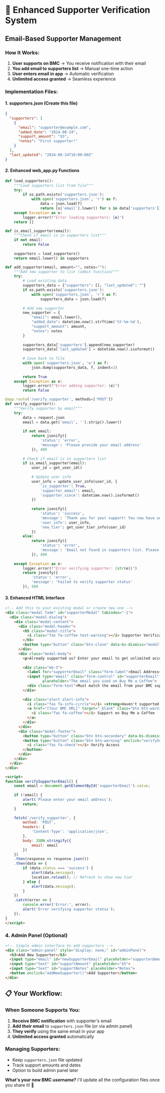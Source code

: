# 🎯 Enhanced Supporter Verification System

## Email-Based Supporter Management

### How It Works:
1. **User supports on BMC** → You receive notification with their email
2. **You add email to supporters list** → Manual one-time action
3. **User enters email in app** → Automatic verification
4. **Unlimited access granted** → Seamless experience

### Implementation Files:

#### 1. supporters.json (Create this file)
```json
{
  "supporters": [
    {
      "email": "supporter@example.com",
      "added_date": "2024-08-24",
      "support_amount": "$5",
      "notes": "First supporter!"
    }
  ],
  "last_updated": "2024-08-24T10:00:00Z"
}
```

#### 2. Enhanced web_app.py Functions

```python
def load_supporters():
    """Load supporters list from file"""
    try:
        if os.path.exists('supporters.json'):
            with open('supporters.json', 'r') as f:
                data = json.load(f)
                return [s['email'].lower() for s in data['supporters']]
    except Exception as e:
        logger.error(f"Error loading supporters: {e}")
    return []

def is_email_supporter(email):
    """Check if email is in supporters list"""
    if not email:
        return False
    
    supporters = load_supporters()
    return email.lower() in supporters

def add_supporter(email, amount="", notes=""):
    """Add new supporter to list (admin function)"""
    try:
        # Load existing data
        supporters_data = {"supporters": [], "last_updated": ""}
        if os.path.exists('supporters.json'):
            with open('supporters.json', 'r') as f:
                supporters_data = json.load(f)
        
        # Add new supporter
        new_supporter = {
            "email": email.lower(),
            "added_date": datetime.now().strftime('%Y-%m-%d'),
            "support_amount": amount,
            "notes": notes
        }
        
        supporters_data['supporters'].append(new_supporter)
        supporters_data['last_updated'] = datetime.now().isoformat()
        
        # Save back to file
        with open('supporters.json', 'w') as f:
            json.dump(supporters_data, f, indent=2)
        
        return True
    except Exception as e:
        logger.error(f"Error adding supporter: {e}")
        return False

@app.route('/verify_supporter', methods=['POST'])
def verify_supporter():
    """Verify supporter by email"""
    try:
        data = request.json
        email = data.get('email', '').strip().lower()
        
        if not email:
            return jsonify({
                'status': 'error',
                'message': 'Please provide your email address'
            }), 400
        
        # Check if email is in supporters list
        if is_email_supporter(email):
            user_id = get_user_id()
            
            # Update user info
            user_info = update_user_info(user_id, {
                'is_supporter': True,
                'supporter_email': email,
                'supporter_since': datetime.now().isoformat()
            })
            
            return jsonify({
                'status': 'success',
                'message': 'Thank you for your support! You now have unlimited access ☕',
                'user_info': user_info,
                'new_tier': get_user_tier_info(user_id)
            })
        else:
            return jsonify({
                'status': 'error',
                'message': 'Email not found in supporters list. Please support us first on Buy Me a Coffee!'
            }), 400
            
    except Exception as e:
        logger.error(f"Error verifying supporter: {str(e)}")
        return jsonify({
            'status': 'error',
            'message': 'Failed to verify supporter status'
        }), 500
```

#### 3. Enhanced HTML Interface

```html
<!-- Add this to your existing modal or create new one -->
<div class="modal fade" id="supporterModal" tabindex="-1">
  <div class="modal-dialog">
    <div class="modal-content">
      <div class="modal-header">
        <h5 class="modal-title">
          <i class="fas fa-coffee text-warning"></i> Supporter Verification
        </h5>
        <button type="button" class="btn-close" data-bs-dismiss="modal"></button>
      </div>
      <div class="modal-body">
        <p>Already supported us? Enter your email to get unlimited access!</p>
        
        <div class="mb-3">
          <label for="supporterEmail" class="form-label">Email Address</label>
          <input type="email" class="form-control" id="supporterEmail" 
                 placeholder="The email you used on Buy Me a Coffee">
          <div class="form-text">Must match the email from your BMC support</div>
        </div>
        
        <div class="alert alert-info">
          <i class="fas fa-info-circle"></i> <strong>Haven't supported yet?</strong><br>
          <a href="[Your BMC URL]" target="_blank" class="btn btn-warning btn-sm mt-2">
            <i class="fas fa-coffee"></i> Support on Buy Me a Coffee
          </a>
        </div>
      </div>
      <div class="modal-footer">
        <button type="button" class="btn btn-secondary" data-bs-dismiss="modal">Cancel</button>
        <button type="button" class="btn btn-warning" onclick="verifySupporterEmail()">
          <i class="fas fa-check"></i> Verify Access
        </button>
      </div>
    </div>
  </div>
</div>

<script>
function verifySupporterEmail() {
    const email = document.getElementById('supporterEmail').value;
    
    if (!email) {
        alert('Please enter your email address');
        return;
    }
    
    fetch('/verify_supporter', {
        method: 'POST',
        headers: {
            'Content-Type': 'application/json',
        },
        body: JSON.stringify({
            email: email
        })
    })
    .then(response => response.json())
    .then(data => {
        if (data.status === 'success') {
            alert(data.message);
            location.reload(); // Refresh to show new tier
        } else {
            alert(data.message);
        }
    })
    .catch(error => {
        console.error('Error:', error);
        alert('Error verifying supporter status');
    });
}
</script>
```

### 4. Admin Panel (Optional)

```html
<!-- Simple admin interface to add supporters -->
<div class="admin-panel" style="display: none;" id="adminPanel">
  <h3>Add New Supporter</h3>
  <input type="email" id="newSupporterEmail" placeholder="supporter@email.com">
  <input type="text" id="supportAmount" placeholder="$5">
  <input type="text" id="supportNotes" placeholder="Notes">
  <button onclick="addNewSupporter()">Add Supporter</button>
</div>
```

## 📋 **Your Workflow:**

### When Someone Supports You:
1. **Receive BMC notification** with supporter's email
2. **Add their email** to `supporters.json` file (or via admin panel)
3. **They verify** using the same email in your app
4. **Unlimited access granted** automatically

### Managing Supporters:
- Keep `supporters.json` file updated
- Track support amounts and dates
- Option to build admin panel later

**What's your new BMC username?** I'll update all the configuration files once you share it! 🎯